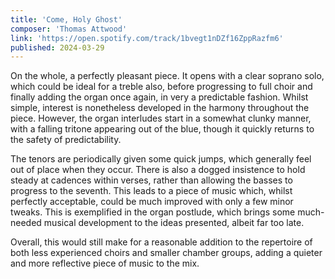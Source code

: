 ```yaml
---
title: 'Come, Holy Ghost'
composer: 'Thomas Attwood'
link: 'https://open.spotify.com/track/1bvegt1nDZf16ZppRazfm6'
published: 2024-03-29
---
```


On the whole, a perfectly pleasant piece. It opens with a clear soprano solo, which could be ideal for a treble also, before progressing to full choir and finally adding the organ once again, in very a predictable fashion. Whilst simple, interest is nonetheless developed in the harmony throughout the piece. However, the organ interludes start in a somewhat clunky manner, with a falling tritone appearing out of the blue, though it quickly returns to the safety of predictability.

The tenors are periodically given some quick jumps, which generally feel out of place when they occur. There is also a dogged insistence to hold steady at cadences within verses, rather than allowing the basses to progress to the seventh. This leads to a piece of music which, whilst perfectly acceptable, could be much improved with only a few minor tweaks. This is exemplified in the organ postlude, which brings some much-needed musical development to the ideas presented, albeit far too late.

Overall, this would still make for a reasonable addition to the repertoire of both less experienced choirs and smaller chamber groups, adding a quieter and more reflective piece of music to the mix.
